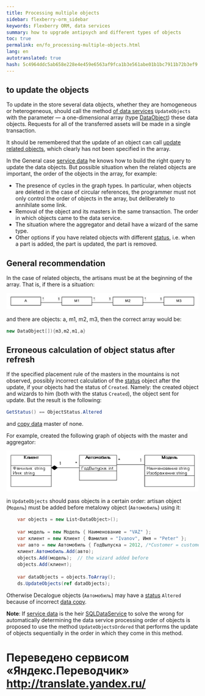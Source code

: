 ```yaml
--- 
title: Processing multiple objects 
sidebar: flexberry-orm_sidebar 
keywords: Flexberry ORM, data services 
summary: how to upgrade antipsych and different types of objects 
toc: true 
permalink: en/fo_processing-multiple-objects.html 
lang: en 
autotranslated: true 
hash: 5c4964ddc5ab658e228e4e459e6563af9fca1b3e561abe01b1bc7911b72b3ef9 
--- 
```


## to update the objects 

To update in the store several data objects, whether they are homogeneous or heterogeneous, should call the method [of data services](fo_data-service.html) `UpdateObjects` with the parameter — a one-dimensional array (type [DataObject](fo_data-object.html)) these data objects. Requests for all of the transferred assets will be made in a single transaction. 

It should be remembered that the update of an object can call [update related objects](fo_update-related-objects.html), which clearly has not been specified in the array. 

In the General case [service data](fo_data-service.html) he knows how to build the right query to update the data objects. But possible situation when the related objects are important, the order of the objects in the array, for example: 

* The presence of cycles in the graph types. 
In particular, when objects are deleted in the case of circular references, the programmer must not only control the order of objects in the array, but deliberately to annihilate some link. 
* Removal of the object and its masters in the same transaction. 
The order in which objects came to the data service. 
* The situation where the aggregator and detail have a wizard of the same type. 
* Other options if you have related objects with different [status](fo_object-status.html), i.e. when a part is added, the part is updated, the part is removed. 

## General recommendation 

In the case of related objects, the artisans must be at the beginning of the array. That is, if there is a situation: 

![](/images/pages/products/flexberry-orm/data-service/primer-7.jpg) 

and there are objects: a, m1, m2, m3, then the correct array would be: 

```csharp
new DataObject[]){m3,m2,m1,a}
``` 

## Erroneous calculation of object status after refresh 

If the specified placement rule of the masters in the mountains is not observed, possibly incorrect calculation of the [status](fo_object-status.html) object after the update, if your objects had the status of `Сreated`. Namely: the created object and wizards to him (both with the status `Сreated`), the object sent for update. But the result is the following: 

```csharp
GetStatus() == ObjectStatus.Altered 
``` 

and [copy data](fo_data-object-copy.html) master of none. 

For example, created the following graph of objects with the master and aggregator: 

![](/images/pages/products/flexberry-orm/data-service/model.png) 

in `UpdateObjects` should pass objects in a certain order: artisan object (`Модель`) must be added before metalowy object (`Автомобиль`) using it: 

```csharp
    var objects = new List<DataObject>();

    var модель = new Модель { Наименование = "VAZ" };
    var клиент = new Клиент { Фамилия = "Ivanov", Имя = "Peter" };
    var авто = new Автомобиль { ГодВыпуска = 2012, /*Customer = customer, aggregator will be inserted automatically*/ Модель = модель };
    клиент.Автомобиль.Add(авто);
    objects.Add(модель);  // the wizard added before 
    objects.Add(клиент);

    var dataObjects = objects.ToArray();
    ds.UpdateObjects(ref dataObjects);
``` 

Otherwise Decalogue objects (`Автомобиль`) may have a [status](fo_object-status.html) `Altered` because of incorrect [data copy](fo_data-object-copy.html). 

__Note__: If [service data](fo_data-service.html) is the heir [SQLDataService](fo_sql-data-service.html) to solve the wrong for automatically determining the data service processing order of objects is proposed to use the method `UpdateObjectsOrdered` that performs the update of objects sequentially in the order in which they come in this method. 



 # Переведено сервисом «Яндекс.Переводчик» http://translate.yandex.ru/